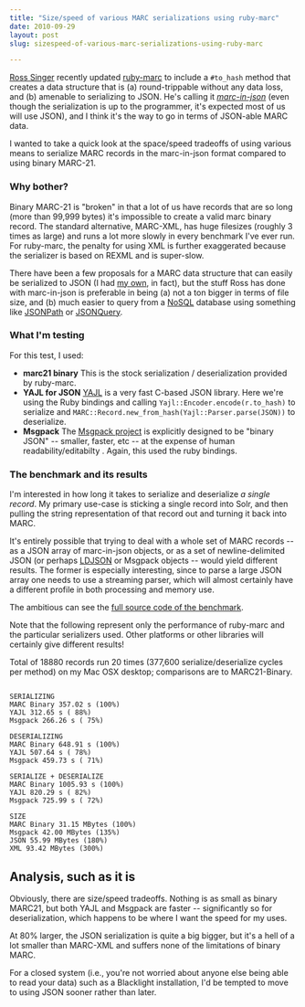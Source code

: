 ```yaml
---
title: "Size/speed of various MARC serializations using ruby-marc"
date: 2010-09-29
layout: post
slug: sizespeed-of-various-marc-serializations-using-ruby-marc

---
```


[Ross Singer](http://dilettantes.code4lib.org/) recently updated [ruby-marc](http://marc.rubyforge.org/) to include a `#to_hash` method that creates a data structure that is (a) round-trippable without any data loss, and (b) amenable to serializing to JSON. He's calling it *[marc-in-json](http://dilettantes.code4lib.org/blog/2010/09/a-proposal-to-serialize-marc-in-json/)* (even though the serialization is up to the programmer, it's expected most of us will use JSON), and I think it's the way to go in terms of JSON-able MARC data.

I wanted to take a quick look at the space/speed tradeoffs of using various means to serialize MARC records in the marc-in-json format compared to using binary MARC-21.

### Why bother?

Binary MARC-21 is "broken" in that a lot of us have records that are so long (more than 99,999 bytes) it's impossible to create a valid marc binary record. The standard alternative, MARC-XML, has huge filesizes (roughly 3 times as large) and runs a lot more slowly in every benchmark I've ever run. For ruby-marc, the penalty for using XML is further exaggerated because the serializer is based on REXML and is super-slow.

There have been a few proposals for a MARC data structure that can easily be serialized to JSON (I had [my own](http://robotlibrarian.billdueber.com/new-interest-in-marc-hash-JSON/), in fact), but the stuff Ross has done with marc-in-json is preferable in being (a) not a ton bigger in terms of file size, and (b) much easier to query from a [NoSQL](http://nosql-database.org/) database using something like [JSONPath](http://goessner.net/articles/JsonPath/) or [JSONQuery](http://www.sitepen.com/blog/2008/07/16/JSONquery-data-querying-beyond-JSONpath/).

### What I'm testing

For this test, I used:

* **marc21 binary** This is the stock serialization / deserialization provided by ruby-marc.
* **YAJL for JSON** [YAJL](http://lloyd.github.com/yajl/) is a very fast C-based JSON library. Here we're using the Ruby bindings and calling `Yajl::Encoder.encode(r.to_hash)` to serialize and `MARC::Record.new_from_hash(Yajl::Parser.parse(JSON))` to deserialize.
* **Msgpack** The [Msgpack project](http://msgpack.org/) is explicitly designed to be "binary JSON" -- smaller, faster, etc -- at the expense of human readability/editabilty . Again, this used the ruby bindings.

### The benchmark and its results

I'm interested in how long it takes to serialize and deserialize *a single record*. My primary use-case is sticking a single record into Solr, and then pulling the string representation of that record out and turning it back into MARC.

It's entirely possible that trying to deal with a whole set of MARC records -- as a JSON array of marc-in-json objects, or as a set of newline-delimited JSON (or perhaps [LDJSON](https://en.wikipedia.org/wiki/Line_Delimited_JSON) or Msgpack objects -- would yield different results. The former is especially interesting, since to parse a large JSON array one needs to use a streaming parser, which will almost certainly have a different profile in both processing and memory use.

The ambitious can see the [full source code of the benchmark](https://gist.github.com/billdueber/601397).

Note that the following represent only the performance of ruby-marc and the particular serializers used. Other platforms or other libraries will certainly give different results!

Total of 18880 records run 20 times (377,600 serialize/deserialize cycles per method) on my Mac OSX desktop; comparisons are to MARC21-Binary.




~~~

SERIALIZING
MARC Binary 357.02 s (100%)
YAJL 312.65 s ( 88%)
Msgpack 266.26 s ( 75%)

DESERIALIZING
MARC Binary 648.91 s (100%)
YAJL 507.64 s ( 78%)
Msgpack 459.73 s ( 71%)

SERIALIZE + DESERIALIZE
MARC Binary 1005.93 s (100%)
YAJL 820.29 s ( 82%)
Msgpack 725.99 s ( 72%)

SIZE
MARC Binary 31.15 MBytes (100%)
Msgpack 42.00 MBytes (135%)
JSON 55.99 MBytes (180%)
XML 93.42 MBytes (300%)

~~~~

## Analysis, such as it is

Obviously, there are size/speed tradeoffs. Nothing is as small as binary MARC21, but both YAJL and Msgpack are faster -- significantly so for deserialization, which happens to be where I want the speed for my uses.

At 80% larger, the JSON serialization is quite a big bigger, but it's a hell of a lot smaller than MARC-XML and suffers none of the limitations of binary MARC.

For a closed system (i.e., you're not worried about anyone else being able to read your data) such as a Blacklight installation, I'd be tempted to move to using JSON sooner rather than later.
